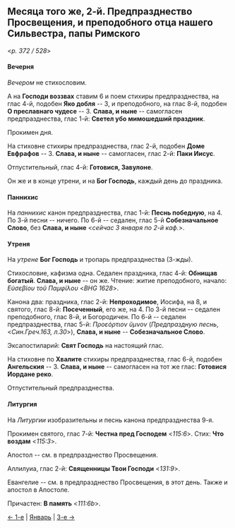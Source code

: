 
## Месяца того же, 2-й. Предпразднество Просвещения, и преподобного отца нашего Сильвестра, папы Римского  

<*p. 372 / 528*>

#### Вечерня

*Вечером* не стихословим. 

А на **Господи воззвах** ставим 6 и поем стихиры предпразднества, на глас 4-й, подобен **Яко добля** -- 3, 
и преподобного, на глас 8-й, подобен **О преславнаго чудесе** -- 3. 
**Слава, и ныне** -- самогласен предпразднества, глас 1-й: **Светел убо мимошедший праздник**. 

Прокимен дня. 

На стиховне стихиры предпразднества, глас 2-й, подобен **Доме Евфрафов** -- 3. 
**Слава, и ныне** -- самогласен, глас 2-й: **Паки Иисус**. 

Отпустительный, глас 4-й: **Готовися, Завулоне**. 

Он же и в конце утрени, и на **Бог Господь**, каждый день до праздника.  

#### Паннихис

На *паннихис* канон предпразднества, глас 1-й: **Песнь победную**, на 4. 
По 3-й песни -- ничего. 
По 6-й -- седален, глас 5-й **Собезначальное Слово**, без **Слава, и ныне** <*сейчас 3 января по 2-й каф.*>.  

#### Утреня

На *утрене* **Бог Господь** и тропарь предпразднества (3-жды).  

Стихословие, кафизма одна. 
Седален праздника, глас 4-й: **Обнищав богатый**. **Слава, и ныне** -- он же. 
Чтение: житие преподобного, начало: *Εὐσεβίου τοῦ Παμφίλου* <*BHG 1628*>. 

Канона два: праздника, глас 2-й: **Непроходимое**, Иосифа, на 8, и святого, глас 8-й: **Посеченный**, 
его же, на 4. 
По 3-й песни -- седален преподобного, глас 8-й, и Богородичен. 
По 6-й -- седален предпразднества, глас 5-й: *Προεόρτιον ὕμνον* (*Предпраздную песнь*, <*Син.Греч.163, л.30*>), 
**Слава, и ныне** -- **Собезначальное Слово**. 

Эксапостиларий: **Свят Господь** на настоящий глас. 
 
На стиховне по **Хвалите** стихиры предпразднества, глас 6-й, подобен **Ангельския** -- 3. 
**Слава, и ныне** -- самогласен на тот же глас: **Готовися Иордане реко**. 

Отпустительный предпразднества.  

#### Литургия

На *Литургии* изобразительны и песнь канона предпразднества 9-я.

Прокимен святого, глас 7-й: **Честна пред Господем** <*115:6*>. 
Стих: **Что воздам** <*115:3*>. 

Апостол -- см. в предпразднество Просвещения.   

Аллилуиа, глас 2-й: **Священницы Твои Господи** <*131:9*>. 

Евангелие -- см. в предпразднество Просвещения, в этот день. Также и апостол в Апостоле.  

Причастен: **В память** <*111:6b*>. 

[← 1-е](01_01_EUR.ru.md) | [Январь](README.md#3-й) | [3-е →](01_03_EUR.ru.md)